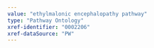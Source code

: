 ```yaml
---
value: "ethylmalonic encephalopathy pathway"
type: "Pathway Ontology"
xref-identifier: "0002206"
xref-dataSource: "PW"
---
```


